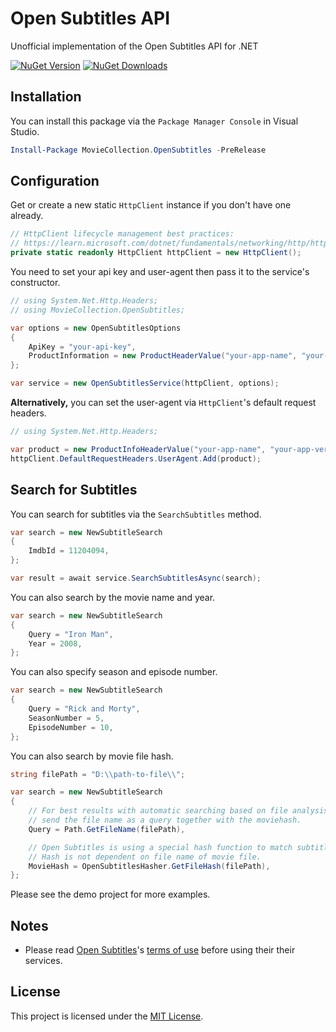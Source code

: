 ﻿# Open Subtitles API
Unofficial implementation of the Open Subtitles API for .NET

[![NuGet Version][nuget-shield]][nuget]
[![NuGet Downloads][nuget-shield-dl]][nuget]

## Installation
You can install this package via the `Package Manager Console` in Visual Studio.

```powershell
Install-Package MovieCollection.OpenSubtitles -PreRelease
```

## Configuration
Get or create a new static `HttpClient` instance if you don't have one already.

```csharp
// HttpClient lifecycle management best practices:
// https://learn.microsoft.com/dotnet/fundamentals/networking/http/httpclient-guidelines#recommended-use
private static readonly HttpClient httpClient = new HttpClient();
```

You need to set your api key and user-agent then pass it to the service's constructor.

```csharp
// using System.Net.Http.Headers;
// using MovieCollection.OpenSubtitles;

var options = new OpenSubtitlesOptions
{
    ApiKey = "your-api-key",
    ProductInformation = new ProductHeaderValue("your-app-name", "your-app-version"),
};

var service = new OpenSubtitlesService(httpClient, options);
```

**Alternatively,** you can set the user-agent via `HttpClient`'s default request headers.
```csharp
// using System.Net.Http.Headers;

var product = new ProductInfoHeaderValue("your-app-name", "your-app-version");
httpClient.DefaultRequestHeaders.UserAgent.Add(product);
```

## Search for Subtitles
You can search for subtitles via the `SearchSubtitles` method.
```csharp
var search = new NewSubtitleSearch
{
    ImdbId = 11204094,
};

var result = await service.SearchSubtitlesAsync(search);
```

You can also search by the movie name and year.
```csharp
var search = new NewSubtitleSearch
{
    Query = "Iron Man",
    Year = 2008,
};
```

You can also specify season and episode number.
```csharp
var search = new NewSubtitleSearch
{
    Query = "Rick and Morty",
    SeasonNumber = 5,
    EpisodeNumber = 10,
};
```

You can also search by movie file hash.
```csharp
string filePath = "D:\\path-to-file\\";

var search = new NewSubtitleSearch
{
    // For best results with automatic searching based on file analysis,
    // send the file name as a query together with the moviehash.
    Query = Path.GetFileName(filePath),

    // Open Subtitles is using a special hash function to match subtitle files against movie files.
    // Hash is not dependent on file name of movie file.
    MovieHash = OpenSubtitlesHasher.GetFileHash(filePath),
};
```

Please see the demo project for more examples.

## Notes
- Please read [Open Subtitles][opensub]'s [terms of use][opensub-terms] before using their their services.

## License
This project is licensed under the [MIT License](LICENSE).

[nuget]: https://www.nuget.org/packages/MovieCollection.OpenSubtitles
[nuget-shield]: https://img.shields.io/nuget/v/MovieCollection.OpenSubtitles.svg?label=NuGet
[nuget-shield-dl]: https://img.shields.io/nuget/dt/MovieCollection.OpenSubtitles?label=Downloads&color=red

[opensub]: https://www.opensubtitles.com
[opensub-docs]: https://opensubtitles.stoplight.io
[opensub-terms]: https://www.opensubtitles.com/en/tos